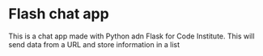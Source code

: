 # Flash chat app

This is a chat app made with Python adn Flask for Code Institute.
This will send data from a URL and store information in a list